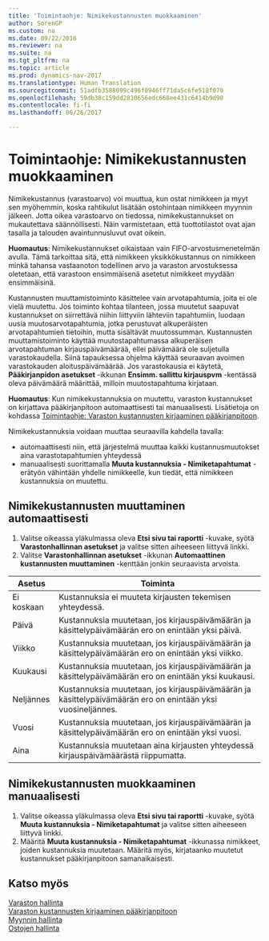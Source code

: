 ```yaml
---
title: 'Toimintaohje: Nimikekustannusten muokkaaminen'
author: SorenGP
ms.custom: na
ms.date: 09/22/2016
ms.reviewer: na
ms.suite: na
ms.tgt_pltfrm: na
ms.topic: article
ms.prod: dynamics-nav-2017
ms.translationtype: Human Translation
ms.sourcegitcommit: 51adfb3588099c496f0946ff71da5c6fe518f070
ms.openlocfilehash: 59db38c159dd2810656edc668ee431c6414b9d90
ms.contentlocale: fi-fi
ms.lasthandoff: 06/26/2017

---
```


# <a name="how-to-adjust-item-costs"></a>Toimintaohje: Nimikekustannusten muokkaaminen   
Nimikekustannus (varastoarvo) voi muuttua, kun ostat nimikkeen ja myyt sen myöhemmin, koska rahtikulut lisätään ostohintaan nimikkeen myynnin jälkeen. Jotta oikea varastoarvo on tiedossa, nimikekustannukset on mukautettava säännöllisesti.
Näin varmistetaan, että tuottotilastot ovat ajan tasalla ja talouden avaintunnusluvut ovat oikein.

**Huomautus**: Nimikekustannukset oikaistaan vain FIFO-arvostusmenetelmän avulla. Tämä tarkoittaa sitä, että nimikkeen yksikkökustannus on nimikkeen minkä tahansa vastaanoton todellinen arvo ja varaston arvostuksessa oletetaan, että varastoon ensimmäisenä asetetut nimikkeet myydään ensimmäisinä.

Kustannusten muuttamistoiminto käsittelee vain arvotapahtumia, joita ei ole vielä muutettu. Jos toiminto kohtaa tilanteen, jossa muutetut saapuvat kustannukset on siirrettävä niihin liittyviin lähteviin tapahtumiin, luodaan uusia muutosarvotapahtumia, jotka perustuvat alkuperäisten arvotapahtumien tietoihin, mutta sisältävät muutossumman. Kustannusten muuttamistoiminto käyttää muutostapahtumassa alkuperäisen arvotapahtuman kirjauspäivämäärää, ellei päivämäärä ole suljetulla varastokaudella. Siinä tapauksessa ohjelma käyttää seuraavan avoimen varastokauden aloituspäivämäärää. Jos varastokausia ei käytetä, **Pääkirjanpidon asetukset** -ikkunan **Ensimm. sallittu kirjauspvm** -kentässä oleva päivämäärä määrittää, milloin muutostapahtuma kirjataan.

**Huomautus**: Kun nimikekustannuksia on muutettu, varaston kustannukset on kirjattava pääkirjanpitoon automaattisesti tai manuaalisesti. Lisätietoja on kohdassa [Toimintaohje: Varaston kustannusten kirjaaminen pääkirjanpitoon](inventory-how-post-inventory-cost-gl.md).

Nimikekustannuksia voidaan muuttaa seuraavilla kahdella tavalla:
 - automaattisesti niin, että järjestelmä muuttaa kaikki kustannusmuutokset aina varastotapahtumien yhteydessä
 - manuaalisesti suorittamalla **Muuta kustannuksia - Nimiketapahtumat** -erätyön vähintään yhdelle nimikkeelle, kun tiedät, että nimikkeen kustannuksia on muutettu.  

## <a name="to-adjust-item-costs-automatically"></a>Nimikekustannusten muuttaminen automaattisesti
1. Valitse oikeassa yläkulmassa oleva **Etsi sivu tai raportti** -kuvake, syötä **Varastonhallinnan asetukset** ja valitse sitten aiheeseen liittyvä linkki.
2. Valitse **Varastonhallinnan asetukset** -ikkunan **Automaattinen kustannusten muuttaminen** -kenttään jonkin seuraavista arvoista.

|Asetus |Toiminta |
|-------|---------|
|Ei koskaan|Kustannuksia ei muuteta kirjausten tekemisen yhteydessä.|
|Päivä|Kustannuksia muutetaan, jos kirjauspäivämäärän ja käsittelypäivämäärän ero on enintään yksi päivä.|
|Viikko|Kustannuksia muutetaan, jos kirjauspäivämäärän ja käsittelypäivämäärän ero on enintään yksi viikko.|
|Kuukausi|Kustannuksia muutetaan, jos kirjauspäivämäärän ja käsittelypäivämäärän ero on enintään yksi kuukausi.|
|Neljännes|Kustannuksia muutetaan, jos kirjauspäivämäärän ja käsittelypäivämäärän ero on enintään yksi vuosineljännes.|
|Vuosi|Kustannuksia muutetaan, jos kirjauspäivämäärän ja käsittelypäivämäärän ero on enintään yksi vuosi.|
|Aina|Kustannuksia muutetaan aina kirjausten yhteydessä kirjauspäivämäärästä riippumatta.|

## <a name="to-adjust-item-costs-manually"></a>Nimikekustannusten muokkaaminen manuaalisesti
1. Valitse oikeassa yläkulmassa oleva **Etsi sivu tai raportti** -kuvake, syötä **Muuta kustannuksia - Nimiketapahtumat** ja valitse sitten aiheeseen liittyvä linkki.
2. Määritä **Muuta kustannuksia - Nimiketapahtumat** -ikkunassa nimikkeet, joiden kustannuksia muutetaan. Määritä myös, kirjataanko muutetut kustannukset pääkirjanpitoon samanaikaisesti.

## <a name="see-also"></a>Katso myös
[Varaston hallinta](inventory-manage-inventory.md)  
[Varaston kustannusten kirjaaminen pääkirjanpitoon](inventory-how-post-inventory-cost-gl.md)  
[Myynnin hallinta](sales-manage-sales.md)  
[Ostojen hallinta](purchasing-manage-purchasing.md)

